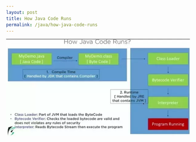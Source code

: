 ```yaml
---
layout: post
title: How Java Code Runs
permalink: /java/how-java-code-runs
---
```


![how-java-code-runs](https://github.com/arpit04tripathi/files-cdn/raw/cdn/java/jvm-architecture/how-java-code-runs.png)
